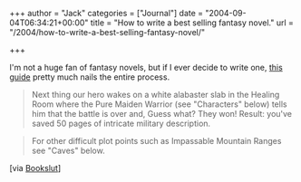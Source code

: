 +++
author = "Jack"
categories = ["Journal"]
date = "2004-09-04T06:34:21+00:00"
title = "How to write a best selling fantasy novel."
url = "/2004/how-to-write-a-best-selling-fantasy-novel/"

+++

I'm not a huge fan of fantasy novels, but if I ever decide to write one, [this guide][1] pretty much nails the entire process.

> 
> 
> Next thing our hero wakes on a white alabaster slab in the Healing Room where the Pure Maiden Warrior (see "Characters" below) tells him that the battle is over and, Guess what? They won! Result: you've saved 50 pages of intricate military description.
> 
> 

> 
> 
> For other difficult plot points such as Impassable Mountain Ranges see "Caves" below.
> 
> 

[via [Bookslut][2]]

 [1]: http://members.ozemail.com.au/~imcfadyen/notthenet/fantasy.htm
 [2]: http://www.bookslut.com/blog/